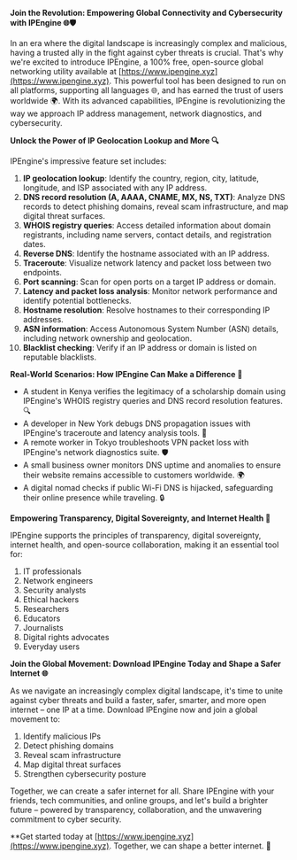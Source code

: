 **Join the Revolution: Empowering Global Connectivity and Cybersecurity with IPEngine 🌐🛡️**

In an era where the digital landscape is increasingly complex and malicious, having a trusted ally in the fight against cyber threats is crucial. That's why we're excited to introduce IPEngine, a 100% free, open-source global networking utility available at [https://www.ipengine.xyz](https://www.ipengine.xyz). This powerful tool has been designed to run on all platforms, supporting all languages 🌐, and has earned the trust of users worldwide 🌍. With its advanced capabilities, IPEngine is revolutionizing the way we approach IP address management, network diagnostics, and cybersecurity.

**Unlock the Power of IP Geolocation Lookup and More 🔍**

IPEngine's impressive feature set includes:

1.  **IP geolocation lookup**: Identify the country, region, city, latitude, longitude, and ISP associated with any IP address.
2.  **DNS record resolution (A, AAAA, CNAME, MX, NS, TXT)**: Analyze DNS records to detect phishing domains, reveal scam infrastructure, and map digital threat surfaces.
3.  **WHOIS registry queries**: Access detailed information about domain registrants, including name servers, contact details, and registration dates.
4.  **Reverse DNS**: Identify the hostname associated with an IP address.
5.  **Traceroute**: Visualize network latency and packet loss between two endpoints.
6.  **Port scanning**: Scan for open ports on a target IP address or domain.
7.  **Latency and packet loss analysis**: Monitor network performance and identify potential bottlenecks.
8.  **Hostname resolution**: Resolve hostnames to their corresponding IP addresses.
9.  **ASN information**: Access Autonomous System Number (ASN) details, including network ownership and geolocation.
10. **Blacklist checking**: Verify if an IP address or domain is listed on reputable blacklists.

**Real-World Scenarios: How IPEngine Can Make a Difference 📡**

*   A student in Kenya verifies the legitimacy of a scholarship domain using IPEngine's WHOIS registry queries and DNS record resolution features. 🔍
*   A developer in New York debugs DNS propagation issues with IPEngine's traceroute and latency analysis tools. 🚀
*   A remote worker in Tokyo troubleshoots VPN packet loss with IPEngine's network diagnostics suite. 🛡️
*   A small business owner monitors DNS uptime and anomalies to ensure their website remains accessible to customers worldwide. 🌍
*   A digital nomad checks if public Wi-Fi DNS is hijacked, safeguarding their online presence while traveling. 🔒

**Empowering Transparency, Digital Sovereignty, and Internet Health 🚀**

IPEngine supports the principles of transparency, digital sovereignty, internet health, and open-source collaboration, making it an essential tool for:

1.  IT professionals
2.  Network engineers
3.  Security analysts
4.  Ethical hackers
5.  Researchers
6.  Educators
7.  Journalists
8.  Digital rights advocates
9.  Everyday users

**Join the Global Movement: Download IPEngine Today and Shape a Safer Internet 🌐**

As we navigate an increasingly complex digital landscape, it's time to unite against cyber threats and build a faster, safer, smarter, and more open internet – one IP at a time. Download IPEngine now and join a global movement to:

1.  Identify malicious IPs
2.  Detect phishing domains
3.  Reveal scam infrastructure
4.  Map digital threat surfaces
5.  Strengthen cybersecurity posture

Together, we can create a safer internet for all. Share IPEngine with your friends, tech communities, and online groups, and let's build a brighter future – powered by transparency, collaboration, and the unwavering commitment to cyber security.

**Get started today at [https://www.ipengine.xyz](https://www.ipengine.xyz). Together, we can shape a better internet. 🔐